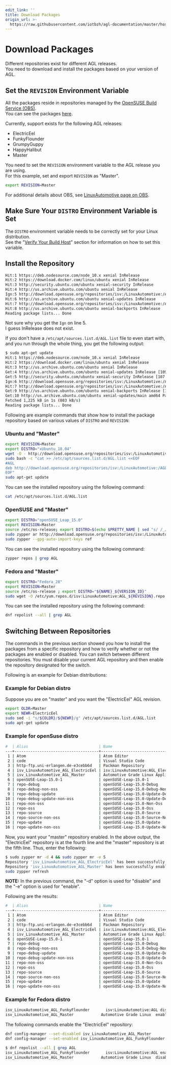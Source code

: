 ```yaml
---
edit_link: ''
title: Download Packages
origin_url: >-
  https://raw.githubusercontent.com/iotbzh/agl-documentation/master/host-configuration/docs/2-download-packages.md
---
```


<!-- WARNING: This file is generated by fetch_docs.js using /home/boron/Documents/AGL/docs-webtemplate/site/_data/tocs/devguides/flounder/host-configuration-developer-guides-flounder-devguides-book.yml -->

# Download Packages

Different repositories exist for different AGL releases.\
You need to download and install the packages based on your version
of AGL.

## Set the `REVISION` Environment Variable

All the packages reside in repositories managed by the
[OpenSUSE Build Service (OBS)](https://build.opensuse.org/).\
You can see the packages
[here](https://build.opensuse.org/project/subprojects/isv:LinuxAutomotive#).

Currently, support exists for the following AGL releases:

* ElectricEel
* FunkyFlounder
* GrumpyGuppy
* HappyHalibut
* Master

You need to set the `REVISION` environment variable to the AGL release you
are using.\
For this example, set and export `REVISION` as "Master".

```bash
export REVISION=Master
```

For additional details about OBS, see
[LinuxAutomotive page on OBS](https://build.opensuse.org/project/show/isv:LinuxAutomotive).

## Make Sure Your `DISTRO` Environment Variable is Set

The `DISTRO` environment variable needs to be correctly set for your
Linux distribution.\
See the
"[Verify Your Build Host](./1-verify-build-host.html)"
section for information on how to set this variable.

## Install the Repository

```bash
Hit:1 https://deb.nodesource.com/node_10.x xenial InRelease
Hit:2 https://download.docker.com/linux/ubuntu xenial InRelease
Hit:3 http://security.ubuntu.com/ubuntu xenial-security InRelease
Hit:4 http://us.archive.ubuntu.com/ubuntu xenial InRelease
Ign:5 http://download.opensuse.org/repositories/isv:/LinuxAutomotive:/AGL_FunkyFlounder/xUbuntu_16.04 ./ InRelease
Hit:6 http://us.archive.ubuntu.com/ubuntu xenial-updates InRelease
Hit:7 http://download.opensuse.org/repositories/isv:/LinuxAutomotive:/AGL_FunkyFlounder/xUbuntu_16.04 ./ Release
Hit:8 http://us.archive.ubuntu.com/ubuntu xenial-backports InRelease
Reading package lists... Done
```

Not sure why you get the `Ign` on line 5.\
I guess InRelease does not exist.

If you don't have a `/etc/apt/sources.list.d/AGL.list` file to even start with,
and you run through the whole thing, you get the following output:

```bash
$ sudo apt-get update
Hit:1 https://deb.nodesource.com/node_10.x xenial InRelease
Hit:2 https://download.docker.com/linux/ubuntu xenial InRelease
Hit:3 http://us.archive.ubuntu.com/ubuntu xenial InRelease
Get:4 http://us.archive.ubuntu.com/ubuntu xenial-updates InRelease [109 kB]
Get:5 http://security.ubuntu.com/ubuntu xenial-security InRelease [107 kB]
Ign:6 http://download.opensuse.org/repositories/isv:/LinuxAutomotive:/AGL_FunkyFlounder/xUbuntu_16.04 ./ InRelease
Hit:7 http://download.opensuse.org/repositories/isv:/LinuxAutomotive:/AGL_FunkyFlounder/xUbuntu_16.04 ./ Release
Get:9 http://us.archive.ubuntu.com/ubuntu xenial-backports InRelease [107 kB]
Get:10 http://us.archive.ubuntu.com/ubuntu xenial-updates/main amd64 Packages [902 kB]
Fetched 1,225 kB in 1s (803 kB/s)
Reading package lists... Done
```

Following are example commands that show how to install the package repository
based on various values of `DISTRO` and `REVISION`:

### Ubuntu and "Master"

```bash
export REVISION=Master
export DISTRO="xUbuntu_18.04"
wget -O - http://download.opensuse.org/repositories/isv:/LinuxAutomotive:/AGL_${REVISION}/${DISTRO}/Release.key | sudo apt-key add -
sudo bash -c "cat >> /etc/apt/sources.list.d/AGL.list <<EOF
#AGL
deb http://download.opensuse.org/repositories/isv:/LinuxAutomotive:/AGL_${REVISION}/${DISTRO}/ ./
EOF"
sudo apt-get update
```

You can see the installed repository using the following command:

```bash
cat /etc/apt/sources.list.d/AGL.list
```

### OpenSUSE and "Master"

```bash
export DISTRO="openSUSE_Leap_15.0"
export REVISION=Master
source /etc/os-release; export DISTRO=$(echo $PRETTY_NAME | sed "s/ /_/g")
sudo zypper ar http://download.opensuse.org/repositories/isv:/LinuxAutomotive:/AGL_${REVISION}/${DISTRO}/isv:LinuxAutomotive:AGL_${REVISION}.repo
sudo zypper --gpg-auto-import-keys ref
```

You can see the installed repository using the following command:

```bash
zypper repos | grep AGL
```

### Fedora and "Master"

```bash
export DISTRO="Fedora_28"
export REVISION=Master
source /etc/os-release ; export DISTRO="${NAME}_${VERSION_ID}"
sudo wget -O /etc/yum.repos.d/isv:LinuxAutomotive:AGL_${REVISION}.repo http://download.opensuse.org/repositories/isv:/LinuxAutomotive:/AGL_${REVISION}/${DISTRO}/isv:LinuxAutomotive:AGL_${REVISION}.repo
```

You can see the installed repository using the following command:

```bash
dnf repolist --all | grep AGL
```

## Switching Between Repositories

The commands in the previous section showed you how to install the packages
from a specific repository and how to verify whether or not the packages
are enabled or disabled.
You can switch between different repositories.
You must disable your current AGL repository and then enable the repository
designated for the switch.

Following is an example for Debian distributions:

### Example for Debian distro

Suppose you are on "master" and you want the "ElectricEel" AGL revision.

```bash
export OLDR=Master
export NEWR=ElectricEel
sudo sed -i "s/${OLDR}/${NEWR}/g" /etc/apt/sources.list.d/AGL.list
sudo apt-get update
```

### Example for openSuse distro

```bash
#  | Alias                               | Name                                                                                      | Enabled | GPG Check | Refresh
---+-------------------------------------+-------------------------------------------------------------------------------------------+---------+-----------+--------
 1 | Atom                                | Atom Editor                                                                               | Yes     | (r ) Yes  | No
 2 | code                                | Visual Studio Code                                                                        | Yes     | (r ) Yes  | No
 3 | http-ftp.uni-erlangen.de-e3cebb6d   | Packman Repository                                                                        | Yes     | (r ) Yes  | Yes
 4 | isv_LinuxAutomotive_AGL_ElectricEel | isv:LinuxAutomotive:AGL_ElectricEel (openSUSE_Leap_15.0)                                  | Yes     | (r ) Yes  | No
 5 | isv_LinuxAutomotive_AGL_Master      | Automotive Grade Linux Application Development tools - master branch (openSUSE_Leap_15.0) | No      | ----      | ----
 6 | openSUSE-Leap-15.0-1                | openSUSE-Leap-15.0-1                                                                      | No      | ----      | ----
 7 | repo-debug                          | openSUSE-Leap-15.0-Debug                                                                  | No      | ----      | ----
 8 | repo-debug-non-oss                  | openSUSE-Leap-15.0-Debug-Non-Oss                                                          | No      | ----      | ----
 9 | repo-debug-update                   | openSUSE-Leap-15.0-Update-Debug                                                           | No      | ----      | ----
10 | repo-debug-update-non-oss           | openSUSE-Leap-15.0-Update-Debug-Non-Oss                                                   | No      | ----      | ----
11 | repo-non-oss                        | openSUSE-Leap-15.0-Non-Oss                                                                | Yes     | (r ) Yes  | Yes
12 | repo-oss                            | openSUSE-Leap-15.0-Oss                                                                    | Yes     | (r ) Yes  | Yes
13 | repo-source                         | openSUSE-Leap-15.0-Source                                                                 | No      | ----      | ----
14 | repo-source-non-oss                 | openSUSE-Leap-15.0-Source-Non-Oss                                                         | No      | ----      | ----
15 | repo-update                         | openSUSE-Leap-15.0-Update                                                                 | Yes     | (r ) Yes  | Yes
16 | repo-update-non-oss                 | openSUSE-Leap-15.0-Update-Non-Oss                                                         | Yes     | (r ) Yes  | Yes
```

Now, you want your "master" repository enabled.
In the above output, the "ElectricEel" repository is at the fourth line
and the "master" repository is at the fifth line.
Thus, enter the following:

```bash
$ sudo zypper mr -d 4 && sudo zypper mr -e 5
Repository 'isv_LinuxAutomotive_AGL_ElectricEel' has been successfully disabled.
Repository 'isv_LinuxAutomotive_AGL_Master' has been successfully enabled.
sudo zypper refresh
```

**NOTE:** In the previous command, the "-d" option is used for "disable" and the
"-e" option is used for "enable".

Following are the results:

```bash
#  | Alias                               | Name                                                                                      | Enabled | GPG Check | Refresh
---+-------------------------------------+-------------------------------------------------------------------------------------------+---------+-----------+--------
 1 | Atom                                | Atom Editor                                                                               | Yes     | (r ) Yes  | No
 2 | code                                | Visual Studio Code                                                                        | Yes     | (r ) Yes  | No
 3 | http-ftp.uni-erlangen.de-e3cebb6d   | Packman Repository                                                                        | Yes     | (r ) Yes  | Yes
 4 | isv_LinuxAutomotive_AGL_ElectricEel | isv:LinuxAutomotive:AGL_ElectricEel (openSUSE_Leap_15.0)                                  | No      | ----      | ----
 5 | isv_LinuxAutomotive_AGL_Master      | Automotive Grade Linux Application Development tools - master branch (openSUSE_Leap_15.0) | Yes     | (r ) Yes  | No
 6 | openSUSE-Leap-15.0-1                | openSUSE-Leap-15.0-1                                                                      | No      | ----      | ----
 7 | repo-debug                          | openSUSE-Leap-15.0-Debug                                                                  | No      | ----      | ----
 8 | repo-debug-non-oss                  | openSUSE-Leap-15.0-Debug-Non-Oss                                                          | No      | ----      | ----
 9 | repo-debug-update                   | openSUSE-Leap-15.0-Update-Debug                                                           | No      | ----      | ----
10 | repo-debug-update-non-oss           | openSUSE-Leap-15.0-Update-Debug-Non-Oss                                                   | No      | ----      | ----
11 | repo-non-oss                        | openSUSE-Leap-15.0-Non-Oss                                                                | Yes     | (r ) Yes  | Yes
12 | repo-oss                            | openSUSE-Leap-15.0-Oss                                                                    | Yes     | (r ) Yes  | Yes
13 | repo-source                         | openSUSE-Leap-15.0-Source                                                                 | No      | ----      | ----
14 | repo-source-non-oss                 | openSUSE-Leap-15.0-Source-Non-Oss                                                         | No      | ----      | ----
15 | repo-update                         | openSUSE-Leap-15.0-Update                                                                 | Yes     | (r ) Yes  | Yes
16 | repo-update-non-oss                 | openSUSE-Leap-15.0-Update-Non-Oss                                                         | Yes     | (r ) Yes  | Yes
```

### Example for Fedora distro

```bash
isv_LinuxAutomotive_AGL_FunkyFlounder       isv:LinuxAutomotive:AGL disabled
isv_LinuxAutomotive_AGL_Master            Automotive Grade Linux  enabled
```

The following commands enable the "ElectricEel" repository:

```bash
dnf config-manager --set-disabled isv_LinuxAutomotive_AGL_Master
dnf config-manager --set-enabled isv_LinuxAutomotive_AGL_FunkyFlounder
```

```bash
$ dnf repolist --all | grep AGL
isv_LinuxAutomotive_AGL_FunkyFlounder       isv:LinuxAutomotive:AGL enabled
isv_LinuxAutomotive_AGL_Master            Automotive Grade Linux  disabled
```
